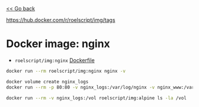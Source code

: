 [<< Go back](../README.md#overview)

https://hub.docker.com/r/roelscript/img/tags

# Docker image: nginx

- `roelscript/img:nginx` [Dockerfile](Dockerfile)

```bash
docker run --rm roelscript/img:nginx nginx -v
```

```bash
docker volume create nginx_logs
docker run --rm -p 80:80 -v nginx_logs:/var/log/nginx -v nginx_www:/var/www/html roelscript/img:nginx

docker run --rm -v nginx_logs:/vol roelscript/img:alpine ls -la /vol
```